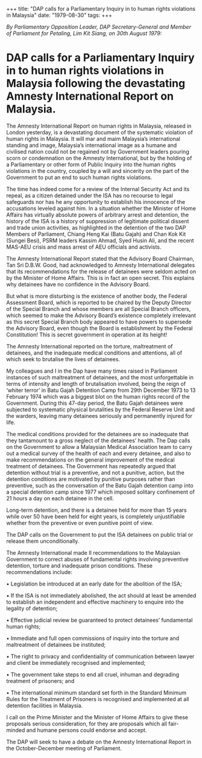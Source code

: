 +++ 
title: "DAP calls for a Parliamentary Inquiry in to human rights violations in Malaysia"
date: "1979-08-30"
tags:
+++

_By Parliamentary Opposition Leader, DAP Secretary-General and Member of Parliament for Petaling, Lim Kit Siang, on 30th August 1979:_

# DAP calls for a Parliamentary Inquiry in to human rights violations in Malaysia following the devastating Amnesty International Report on Malaysia.

The Amnesty International Report on human rights in Malaysia, released in London yesterday, is a devastating document of the systematic violation of human rights in Malaysia. It will mar and maim Malaysia’s international standing and image, Malaysia’s international image as a humane and civilised nation could not be regained not by Government leaders pouring scorn or condemnation on the Amnesty International, but by the holding of a Parliamentary or other form of Public Inquiry into the human rights violations in the country, coupled by a will and sincerity on the part of the Government to put an end to such human rights violations.</u>

The time has indeed come for a review of the Internal Security Act and its repeal, as a citizen detained under the ISA has no recourse to legal safeguards nor has he any opportunity to establish his innocence of the accusations leveled against him. In a situation whether the Minister of Home Affairs has virtually absolute powers of arbitrary arrest and detention, the history of the ISA is a history of suppression of legitimate political dissent and trade union activities, as highlighted in the detention of the two DAP Members of Parliament, Chiang Heng Kai (Batu Gajah) and Chan Kok Kit (Sungei Besi), PSRM leaders Kassim Ahmad, Syed Husin Ali, and the recent MAS-AEU crisis and mass arrest of AEU officials and activists.

The Amnesty International Report stated that the Advisory Board Chairman, Tan Sri D.B.W. Good, had acknowledged to Amnesty International delegates that its recommendations for the release of detainees were seldom acted on by the Minister of Home Affairs. This is in fact an open secret. This explains why detainees have no confidence in the Advisory Board.

But what is more disturbing is the existence of another body, the Federal Assessment Board, which is reported to be chaired by the Deputy Director of the Special Branch and whose members are all Special Branch officers, which seemed to make the Advisory Board’s existence completely irrelevant as this secret Special Branch body appeared to have powers to supersede the Advisory Board, even though the Board is establishment by the Federal Constitution! This is secret government in operation at its height!

The Amnesty International reported on the torture, maltreatment of detainees, and the inadequate medical conditions and attentions, all of which seek to brutalise the lives of detainees.

My colleagues and I in the Dap have many times raised in Parliament instances of such maltreatment of detainees, and the most unforgettable in terms of intensity and length of brutalisation involved, being the reign of ‘whiter terror’ in Batu Gajah Detention Camp from 29th December 1973 to 13 February 1974 which was a biggest blot on the human rights record of the Government. During this 47-day period, the Batu Gajah detainees were subjected to systematic physical brutalities by the Federal Reserve Unit and the warders, leaving many detainees seriously and permanently injured for life.

The medical conditions provided for the detainees are so inadequate that they tantamount to a gross neglect of the detainees’ health. The Dap calls on the Government to allow a Malaysian Medical Association team to carry out a medical survey of the health of each and every detainee, and also to make recommendations on the general improvement of the medical treatment of detainees.
The Government has repeatedly argued that detention without trial is a preventive, and not a punitive, action, but the detention conditions are motivated by punitive purposes rather than preventive, such as the conversation of the Batu Gajah detention camp into a special detention camp since 1977 which imposed solitary confinement of 21 hours a day on each detainee in the cell.

Long-term detention, and there is a detainee held for more than 15 years while over 50 have been held for eight years, is completely unjustifiable whether from the preventive or even punitive point of view.

The DAP calls on the Government to put the ISA detainees on public trial or release them unconditionally.

The Amnesty International made II recommendations to the Malaysian Government to correct abuses of fundamental rights involving preventive detention, torture and inadequate prison conditions. These recommendations include:

•	Legislation be introduced at an early date for the abolition of the ISA;

•	If the ISA is not immediately abolished, the act should at least be amended to establish an independent and effective machinery to enquire into the legality of detention;

•	Effective judicial review be guaranteed to protect detainees’ fundamental human rights;

•	Immediate and full open commissions of inquiry into the torture and maltreatment of detainees be instituted;

•	The right to privacy and confidentiality of communication between lawyer and client be immediately recognised and implemented;

•	The government take steps to end all cruel, inhuman and degrading treatment of prisoners; and

•	The international minimum standard set forth in the Standard Minimum Rules for the Treatment of Prisoners is recognised and implemented at all detention facilities in Malaysia.

I call on the Prime Minister and the Minister of Home Affairs to give these proposals serious consideration, for they are proposals which all fair-minded and humane persons could endorse and accept.

The DAP will seek to have a debate on the Amnesty International Report in the October-December meeting of Parliament.
 
